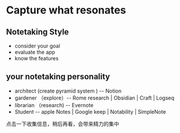 # Capture what resonates

## Notetaking Style
- consider your goal
- evaluate the app
- know the features

## your notetaking  personality
- architect  (create pyramid system )  -- Notion
- gardener （explore）-- Rome research | Obsidian | Craft | Logseq
- librarian （research) -- Evernote
- Student  -- apple Notes | Google keep |  Notability | SimpleNote

点击一下收集信息，稍后再看，会带来精力的集中
